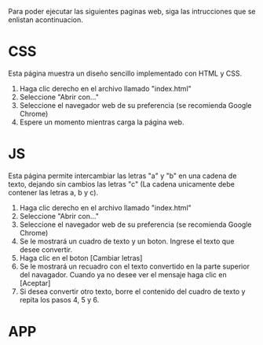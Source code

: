 Para poder ejecutar las siguientes paginas web, siga las intrucciones que se enlistan acontinuacion.

# CSS
Esta página muestra un diseño sencillo implementado con HTML y CSS.

1. Haga clic derecho en el archivo llamado "index.html"
2. Seleccione "Abrir con..."
3. Seleccione el navegador web de su preferencia (se recomienda Google Chrome)
4. Espere un momento mientras carga la página web.

# JS
Esta página permite intercambiar las letras "a" y "b" en una cadena de texto, dejando sin cambios las letras "c" (La cadena unicamente debe contener las letras a, b y c).

1. Haga clic derecho en el archivo llamado "index.html"
2. Seleccione "Abrir con..."
3. Seleccione el navegador web de su preferencia (se recomienda Google Chrome)
4. Se le mostrará un cuadro de texto y un boton. Ingrese el texto que desee convertir.
5. Haga clic en el boton [Cambiar letras]
6. Se le mostrará un recuadro con el texto convertido en la parte superior del navagador. Cuando ya no desee ver el mensaje haga clic en [Aceptar]
7. Si desea convertir otro texto, borre el contenido del cuadro de texto y repita los pasos 4, 5 y 6.

# APP

